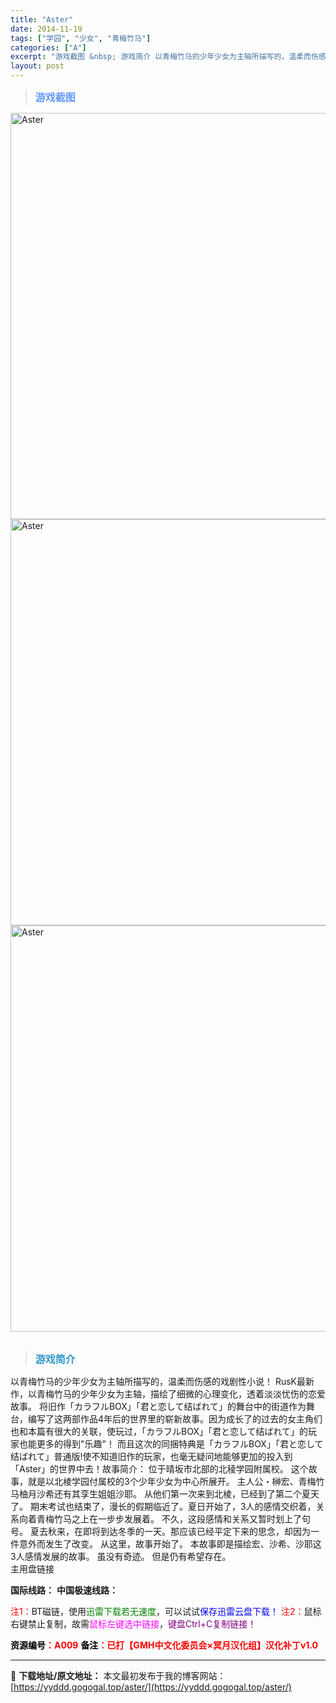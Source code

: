 ```yaml
---
title: "Aster"
date: 2014-11-19
tags: ["学园", "少女", "青梅竹马"]
categories: ["A"]
excerpt: "游戏截图 &nbsp; 游戏简介 以青梅竹马的少年少女为主轴所描写的，温柔而伤感的戏剧性小说！ RusK最新作，以青梅竹马的少年少女为主轴，描绘了细微的心理变化，透着淡淡忧伤的恋爱故事。 将旧作「カラフルBOX」「君と恋して结ばれて」的舞台中的街道作为舞台，编写了这两部作品4年后的世界里的崭新故事。&hellip;"
layout: post
---
```


<div>
<blockquote><b><span style="font-size: 12pt; color: #6699ff;">游戏截图</span></b></blockquote>
<div><img title="点击放大" src="https://yyddd.gogogal.top/wp-content/uploads/2025/04/20250412_67fa16c54c0bc.webp" alt="Aster" width="650" /></div>
<div><img title="点击放大" src="https://yyddd.gogogal.top/wp-content/uploads/2025/04/20250412_67fa16c6eb939.webp" alt="Aster" width="650" /></div>
<div><img title="点击放大" src="https://yyddd.gogogal.top/wp-content/uploads/2025/04/20250412_67fa16c8d1292.webp" alt="Aster" width="650" /></div>
&nbsp;
<blockquote><b><span style="font-size: 12pt; color: #3399cc;">游戏简介</span></b></blockquote>
<div>以青梅竹马的少年少女为主轴所描写的，温柔而伤感的戏剧性小说！
RusK最新作，以青梅竹马的少年少女为主轴，描绘了细微的心理变化，透着淡淡忧伤的恋爱故事。
将旧作「カラフルBOX」「君と恋して结ばれて」的舞台中的街道作为舞台，编写了这两部作品4年后的世界里的崭新故事。因为成长了的过去的女主角们也和本篇有很大的关联，使玩过，「カラフルBOX」「君と恋して结ばれて」的玩家也能更多的得到"乐趣"！
而且这次的同捆特典是「カラフルBOX」「君と恋して结ばれて」普通版!使不知道旧作的玩家，也毫无疑问地能够更加的投入到「Aster」的世界中去！故事简介：
位于晴坂市北部的北稜学园附属校。
这个故事，就是以北棱学园付属校的3个少年少女为中心所展开。
主人公・榊宏、青梅竹马柚月沙希还有其孪生姐姐沙耶。
从他们第一次来到北棱，已经到了第二个夏天了。
期末考试也结束了，漫长的假期临近了。夏日开始了，3人的感情交织着，关系向着青梅竹马之上在一步步发展着。
不久，这段感情和关系又暂时划上了句号。
夏去秋来，在即将到达冬季的一天。那应该已经平定下来的思念，却因为一件意外而发生了改变。
从这里，故事开始了。
本故事即是描绘宏、沙希、沙耶这3人感情发展的故事。
虽没有奇迹。
但是仍有希望存在。</div>
<div class="panel panel-primary">
<div class="panel-heading">主用盘链接</div>
<div class="panel-body">

<b>国际线路：</b>
<b>中国极速线路：</b>


<span style="color: #ff0000;">注1：</span>BT磁链，使用<span style="color: #008000;">迅雷下载若无速度</span>，可以试试<span style="color: #0000ff;">保存迅雷云盘下载！</span>
<span style="color: #ff0000;">注2：</span>鼠标右键禁止复制，故需<span style="color: #ff00ff;">鼠标左键选中链接</span>，<span style="color: #800080;">键盘Ctrl+C复制链接！</span>

</div>
<div class="panel-footer"><span style="color: #ff0000;"><b><span style="color: #000000;">资源编号</span>：A009</b></span>
<span style="color: #ff0000;"><b><span style="color: #000000;">备注</span>：已打【GMH中文化委员会×冥月汉化组】汉化补丁v1.0</b></span></div>
</div>
</div>

---
📖 **下载地址/原文地址：** 本文最初发布于我的博客网站：[https://yyddd.gogogal.top/aster/](https://yyddd.gogogal.top/aster/)
